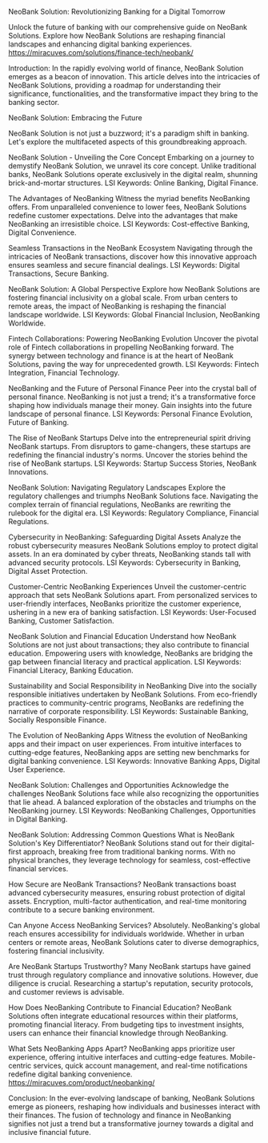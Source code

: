 NeoBank Solution: Revolutionizing Banking for a Digital Tomorrow

Unlock the future of banking with our comprehensive guide on NeoBank Solutions. Explore how NeoBank Solutions are reshaping financial landscapes and enhancing digital banking experiences.
https://miracuves.com/solutions/finance-tech/neobank/

Introduction:
In the rapidly evolving world of finance, NeoBank Solution emerges as a beacon of innovation. This article delves into the intricacies of NeoBank Solutions, providing a roadmap for understanding their significance, functionalities, and the transformative impact they bring to the banking sector.

NeoBank Solution: Embracing the Future

NeoBank Solution is not just a buzzword; it's a paradigm shift in banking. Let's explore the multifaceted aspects of this groundbreaking approach.

NeoBank Solution - Unveiling the Core Concept
Embarking on a journey to demystify NeoBank Solution, we unravel its core concept. Unlike traditional banks, NeoBank Solutions operate exclusively in the digital realm, shunning brick-and-mortar structures. LSI Keywords: Online Banking, Digital Finance.

The Advantages of NeoBanking
Witness the myriad benefits NeoBanking offers. From unparalleled convenience to lower fees, NeoBank Solutions redefine customer expectations. Delve into the advantages that make NeoBanking an irresistible choice. LSI Keywords: Cost-effective Banking, Digital Convenience.

Seamless Transactions in the NeoBank Ecosystem
Navigating through the intricacies of NeoBank transactions, discover how this innovative approach ensures seamless and secure financial dealings. LSI Keywords: Digital Transactions, Secure Banking.

NeoBank Solution: A Global Perspective
Explore how NeoBank Solutions are fostering financial inclusivity on a global scale. From urban centers to remote areas, the impact of NeoBanking is reshaping the financial landscape worldwide. LSI Keywords: Global Financial Inclusion, NeoBanking Worldwide.

Fintech Collaborations: Powering NeoBanking Evolution
Uncover the pivotal role of Fintech collaborations in propelling NeoBanking forward. The synergy between technology and finance is at the heart of NeoBank Solutions, paving the way for unprecedented growth. LSI Keywords: Fintech Integration, Financial Technology.

NeoBanking and the Future of Personal Finance
Peer into the crystal ball of personal finance. NeoBanking is not just a trend; it's a transformative force shaping how individuals manage their money. Gain insights into the future landscape of personal finance. LSI Keywords: Personal Finance Evolution, Future of Banking.

The Rise of NeoBank Startups
Delve into the entrepreneurial spirit driving NeoBank startups. From disruptors to game-changers, these startups are redefining the financial industry's norms. Uncover the stories behind the rise of NeoBank startups. LSI Keywords: Startup Success Stories, NeoBank Innovations.

NeoBank Solution: Navigating Regulatory Landscapes
Explore the regulatory challenges and triumphs NeoBank Solutions face. Navigating the complex terrain of financial regulations, NeoBanks are rewriting the rulebook for the digital era. LSI Keywords: Regulatory Compliance, Financial Regulations.

Cybersecurity in NeoBanking: Safeguarding Digital Assets
Analyze the robust cybersecurity measures NeoBank Solutions employ to protect digital assets. In an era dominated by cyber threats, NeoBanking stands tall with advanced security protocols. LSI Keywords: Cybersecurity in Banking, Digital Asset Protection.

Customer-Centric NeoBanking Experiences
Unveil the customer-centric approach that sets NeoBank Solutions apart. From personalized services to user-friendly interfaces, NeoBanks prioritize the customer experience, ushering in a new era of banking satisfaction. LSI Keywords: User-Focused Banking, Customer Satisfaction.

NeoBank Solution and Financial Education
Understand how NeoBank Solutions are not just about transactions; they also contribute to financial education. Empowering users with knowledge, NeoBanks are bridging the gap between financial literacy and practical application. LSI Keywords: Financial Literacy, Banking Education.

Sustainability and Social Responsibility in NeoBanking
Dive into the socially responsible initiatives undertaken by NeoBank Solutions. From eco-friendly practices to community-centric programs, NeoBanks are redefining the narrative of corporate responsibility. LSI Keywords: Sustainable Banking, Socially Responsible Finance.

The Evolution of NeoBanking Apps
Witness the evolution of NeoBanking apps and their impact on user experiences. From intuitive interfaces to cutting-edge features, NeoBanking apps are setting new benchmarks for digital banking convenience. LSI Keywords: Innovative Banking Apps, Digital User Experience.

NeoBank Solution: Challenges and Opportunities
Acknowledge the challenges NeoBank Solutions face while also recognizing the opportunities that lie ahead. A balanced exploration of the obstacles and triumphs on the NeoBanking journey. LSI Keywords: NeoBanking Challenges, Opportunities in Digital Banking.

NeoBank Solution: Addressing Common Questions
What is NeoBank Solution's Key Differentiator?
NeoBank Solutions stand out for their digital-first approach, breaking free from traditional banking norms. With no physical branches, they leverage technology for seamless, cost-effective financial services.

How Secure are NeoBank Transactions?
NeoBank transactions boast advanced cybersecurity measures, ensuring robust protection of digital assets. Encryption, multi-factor authentication, and real-time monitoring contribute to a secure banking environment.

Can Anyone Access NeoBanking Services?
Absolutely. NeoBanking's global reach ensures accessibility for individuals worldwide. Whether in urban centers or remote areas, NeoBank Solutions cater to diverse demographics, fostering financial inclusivity.

Are NeoBank Startups Trustworthy?
Many NeoBank startups have gained trust through regulatory compliance and innovative solutions. However, due diligence is crucial. Researching a startup's reputation, security protocols, and customer reviews is advisable.

How Does NeoBanking Contribute to Financial Education?
NeoBank Solutions often integrate educational resources within their platforms, promoting financial literacy. From budgeting tips to investment insights, users can enhance their financial knowledge through NeoBanking.

What Sets NeoBanking Apps Apart?
NeoBanking apps prioritize user experience, offering intuitive interfaces and cutting-edge features. Mobile-centric services, quick account management, and real-time notifications redefine digital banking convenience.
https://miracuves.com/product/neobanking/

Conclusion:
In the ever-evolving landscape of banking, NeoBank Solutions emerge as pioneers, reshaping how individuals and businesses interact with their finances. The fusion of technology and finance in NeoBanking signifies not just a trend but a transformative journey towards a digital and inclusive financial future.
